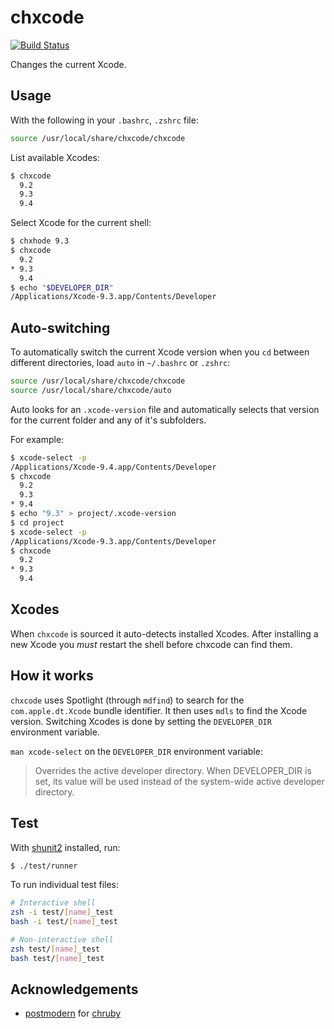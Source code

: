 # chxcode 
[![Build Status](https://travis-ci.org/klaaspieter/chxcode.svg?branch=master)](https://travis-ci.org/klaaspieter/chxcode)

Changes the current Xcode.

## Usage

With the following in your `.bashrc`, `.zshrc` file:

```sh
source /usr/local/share/chxcode/chxcode
```

List available Xcodes:

```sh
$ chxcode
  9.2
  9.3
  9.4
```

Select Xcode for the current shell:

```sh
$ chxhode 9.3
$ chxcode
  9.2
* 9.3
  9.4
$ echo "$DEVELOPER_DIR"
/Applications/Xcode-9.3.app/Contents/Developer
```

## Auto-switching

To automatically switch the current Xcode version when you `cd` between different directories, load `auto` in `~/.bashrc` or `.zshrc`:

```sh
source /usr/local/share/chxcode/chxcode
source /usr/local/share/chxcode/auto
```

Auto looks for an `.xcode-version` file and automatically selects that version for the current folder and any of it's subfolders.

For example:

```sh
$ xcode-select -p
/Applications/Xcode-9.4.app/Contents/Developer
$ chxcode
  9.2
  9.3
* 9.4
$ echo "9.3" > project/.xcode-version
$ cd project
$ xcode-select -p
/Applications/Xcode-9.3.app/Contents/Developer
$ chxcode
  9.2
* 9.3
  9.4
```

## Xcodes

When `chxcode` is sourced it auto-detects installed Xcodes. After installing a new Xcode you _must_ restart the shell before chxcode can find them.

## How it works

`chxcode` uses Spotlight (through `mdfind`) to search for the `com.apple.dt.Xcode` bundle identifier. It then uses `mdls` to find the Xcode version. Switching Xcodes is done by setting the `DEVELOPER_DIR` environment variable.

`man xcode-select` on the `DEVELOPER_DIR` environment variable:
> Overrides the active developer directory. When DEVELOPER_DIR is set, its value will be used instead of the system-wide active developer directory.

## Test

With [shunit2] installed, run:

```sh
$ ./test/runner
```

To run individual test files:

```sh
# Interactive shell
zsh -i test/[name]_test
bash -i test/[name]_test

# Non-interactive shell
zsh test/[name]_test
bash test/[name]_test
```

[shunit2]: https://github.com/kward/shunit://github.com/kward/shunit2 

## Acknowledgements

- [postmodern] for [chruby]

[postmodern]: https://github.com/postmodern
[chruby]: https://github.com/postmodern/chruby

